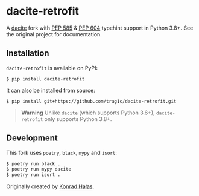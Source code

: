 
# dacite-retrofit

A [dacite][dacite-repo] fork with [PEP 585][pep-585] & [PEP 604][pep-604] typehint
support in Python 3.8+. See the original project for documentation.

## Installation

`dacite-retrofit` is available on PyPI:
```console
$ pip install dacite-retrofit
```

It can also be installed from source:
```console
$ pip install git+https://github.com/trag1c/dacite-retrofit.git
```

> **Warning**
> Unlike `dacite` (which supports Python 3.6+), `dacite-retrofit` only supports
> Python 3.8+.

## Development
This fork uses `poetry`, `black`, `mypy` and `isort`:
```bash
$ poetry run black .
$ poetry run mypy dacite
$ poetry run isort .
```

Originally created by [Konrad Hałas][halas-homepage].

[dacite-repo]: https://github.com/konradhalas/dacite
[pep-585]: https://www.python.org/dev/peps/pep-0585/
[pep-604]: https://www.python.org/dev/peps/pep-0604/
[halas-homepage]: https://konradhalas.pl
